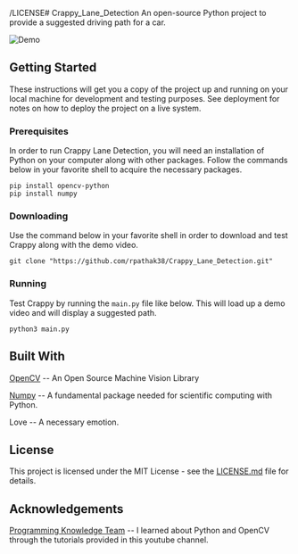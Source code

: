 /LICENSE# Crappy_Lane_Detection
An open-source Python project to provide a suggested driving path for a car.

![Demo](https://media.giphy.com/media/kbuDItasGI6JbqUYmM/giphy.gif)

## Getting Started
These instructions will get you a copy of the project up and running on your local machine for development and testing purposes. See deployment for notes on how to deploy the project on a live system.

### Prerequisites
In order to run Crappy Lane Detection, you will need an installation of Python on your computer along with other packages. Follow the commands below in your favorite shell to acquire the necessary packages.
```
pip install opencv-python
pip install numpy
```

### Downloading
Use the command below in your favorite shell in order to download and test Crappy along with the demo video.
```
git clone "https://github.com/rpathak38/Crappy_Lane_Detection.git"
```

### Running
Test Crappy by running the ```main.py``` file like below. This will load up a demo video and will display a suggested path.
```
python3 main.py
```

## Built With
[OpenCV](https://github.com/opencv/opencv) -- An Open Source Machine Vision Library

[Numpy](https://github.com/numpy/numpy) -- A fundamental package needed for scientific computing with Python.

Love -- A necessary emotion.

## License
This project is licensed under the MIT License - see the [LICENSE.md](https://github.com/rpathak38/Crappy_Lane_Detection/blob/master/LICENSE) file for details.

## Acknowledgements
[Programming Knowledge Team](https://www.youtube.com/user/ProgrammingKnowledge) -- I learned about Python and OpenCV through the tutorials provided in this youtube channel.
